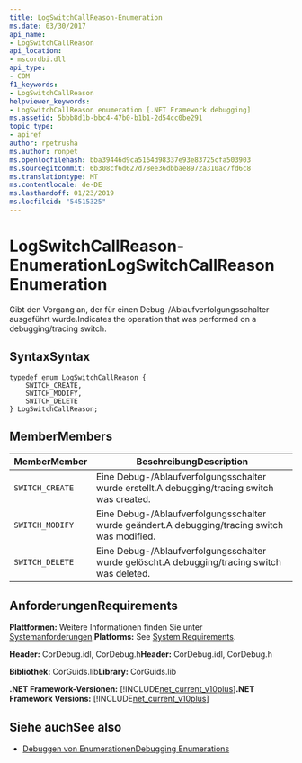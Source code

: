 ```yaml
---
title: LogSwitchCallReason-Enumeration
ms.date: 03/30/2017
api_name:
- LogSwitchCallReason
api_location:
- mscordbi.dll
api_type:
- COM
f1_keywords:
- LogSwitchCallReason
helpviewer_keywords:
- LogSwitchCallReason enumeration [.NET Framework debugging]
ms.assetid: 5bbb8d1b-bbc4-47b0-b1b1-2d54cc0be291
topic_type:
- apiref
author: rpetrusha
ms.author: ronpet
ms.openlocfilehash: bba39446d9ca5164d98337e93e83725cfa503903
ms.sourcegitcommit: 6b308cf6d627d78ee36dbbae8972a310ac7fd6c8
ms.translationtype: MT
ms.contentlocale: de-DE
ms.lasthandoff: 01/23/2019
ms.locfileid: "54515325"
---
```

# <a name="logswitchcallreason-enumeration"></a><span data-ttu-id="f6b6e-102">LogSwitchCallReason-Enumeration</span><span class="sxs-lookup"><span data-stu-id="f6b6e-102">LogSwitchCallReason Enumeration</span></span>
<span data-ttu-id="f6b6e-103">Gibt den Vorgang an, der für einen Debug-/Ablaufverfolgungsschalter ausgeführt wurde.</span><span class="sxs-lookup"><span data-stu-id="f6b6e-103">Indicates the operation that was performed on a debugging/tracing switch.</span></span>  
  
## <a name="syntax"></a><span data-ttu-id="f6b6e-104">Syntax</span><span class="sxs-lookup"><span data-stu-id="f6b6e-104">Syntax</span></span>  
  
```  
typedef enum LogSwitchCallReason {  
    SWITCH_CREATE,  
    SWITCH_MODIFY,  
    SWITCH_DELETE  
} LogSwitchCallReason;  
```  
  
## <a name="members"></a><span data-ttu-id="f6b6e-105">Member</span><span class="sxs-lookup"><span data-stu-id="f6b6e-105">Members</span></span>  
  
|<span data-ttu-id="f6b6e-106">Member</span><span class="sxs-lookup"><span data-stu-id="f6b6e-106">Member</span></span>|<span data-ttu-id="f6b6e-107">Beschreibung</span><span class="sxs-lookup"><span data-stu-id="f6b6e-107">Description</span></span>|  
|------------|-----------------|  
|`SWITCH_CREATE`|<span data-ttu-id="f6b6e-108">Eine Debug-/Ablaufverfolgungsschalter wurde erstellt.</span><span class="sxs-lookup"><span data-stu-id="f6b6e-108">A debugging/tracing switch was created.</span></span>|  
|`SWITCH_MODIFY`|<span data-ttu-id="f6b6e-109">Eine Debug-/Ablaufverfolgungsschalter wurde geändert.</span><span class="sxs-lookup"><span data-stu-id="f6b6e-109">A debugging/tracing switch was modified.</span></span>|  
|`SWITCH_DELETE`|<span data-ttu-id="f6b6e-110">Eine Debug-/Ablaufverfolgungsschalter wurde gelöscht.</span><span class="sxs-lookup"><span data-stu-id="f6b6e-110">A debugging/tracing switch was deleted.</span></span>|  
  
## <a name="requirements"></a><span data-ttu-id="f6b6e-111">Anforderungen</span><span class="sxs-lookup"><span data-stu-id="f6b6e-111">Requirements</span></span>  
 <span data-ttu-id="f6b6e-112">**Plattformen:** Weitere Informationen finden Sie unter [Systemanforderungen](../../../../docs/framework/get-started/system-requirements.md).</span><span class="sxs-lookup"><span data-stu-id="f6b6e-112">**Platforms:** See [System Requirements](../../../../docs/framework/get-started/system-requirements.md).</span></span>  
  
 <span data-ttu-id="f6b6e-113">**Header:** CorDebug.idl, CorDebug.h</span><span class="sxs-lookup"><span data-stu-id="f6b6e-113">**Header:** CorDebug.idl, CorDebug.h</span></span>  
  
 <span data-ttu-id="f6b6e-114">**Bibliothek:** CorGuids.lib</span><span class="sxs-lookup"><span data-stu-id="f6b6e-114">**Library:** CorGuids.lib</span></span>  
  
 <span data-ttu-id="f6b6e-115">**.NET Framework-Versionen:** [!INCLUDE[net_current_v10plus](../../../../includes/net-current-v10plus-md.md)]</span><span class="sxs-lookup"><span data-stu-id="f6b6e-115">**.NET Framework Versions:** [!INCLUDE[net_current_v10plus](../../../../includes/net-current-v10plus-md.md)]</span></span>  
  
## <a name="see-also"></a><span data-ttu-id="f6b6e-116">Siehe auch</span><span class="sxs-lookup"><span data-stu-id="f6b6e-116">See also</span></span>
- [<span data-ttu-id="f6b6e-117">Debuggen von Enumerationen</span><span class="sxs-lookup"><span data-stu-id="f6b6e-117">Debugging Enumerations</span></span>](../../../../docs/framework/unmanaged-api/debugging/debugging-enumerations.md)
